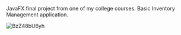 JavaFX final project from one of my college courses.
Basic Inventory Management application.

![BzZ48bU6yh](https://user-images.githubusercontent.com/32029981/186327183-270cf52a-f215-44fd-9dde-9423a8547f61.gif)
